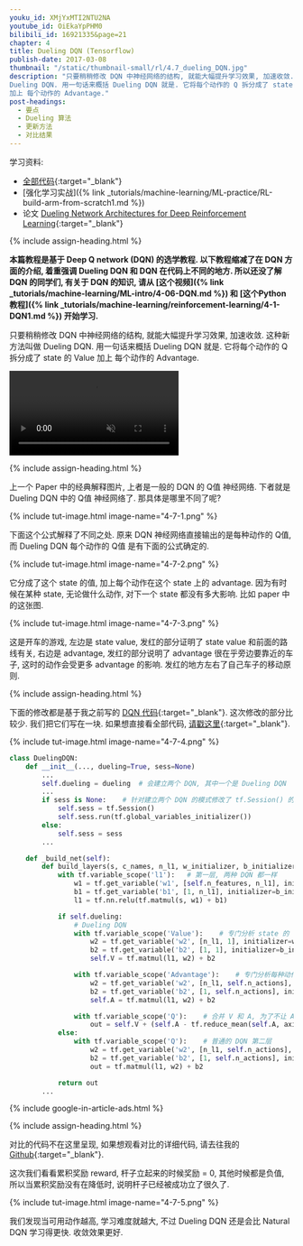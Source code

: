 ```yaml
---
youku_id: XMjYxMTI2NTU2NA
youtube_id: OiEkaYpPHM0
bilibili_id: 16921335&page=21
chapter: 4
title: Dueling DQN (Tensorflow)
publish-date: 2017-03-08
thumbnail: "/static/thumbnail-small/rl/4.7_dueling_DQN.jpg"
description: "只要稍稍修改 DQN 中神经网络的结构, 就能大幅提升学习效果, 加速收敛. 这种新方法叫做
Dueling DQN. 用一句话来概括 Dueling DQN 就是. 它将每个动作的 Q 拆分成了 state 的 Value
加上 每个动作的 Advantage."
post-headings:
  - 要点
  - Dueling 算法
  - 更新方法
  - 对比结果
---
```



学习资料:
  * [全部代码](https://github.com/MorvanZhou/Reinforcement-learning-with-tensorflow/tree/master/contents/5.3_Dueling_DQN){:target="_blank"}
  * [强化学习实战]({% link _tutorials/machine-learning/ML-practice/RL-build-arm-from-scratch1.md %})
  * 论文 [Dueling Network Architectures for Deep Reinforcement Learning](https://arxiv.org/abs/1511.06581){:target="_blank"}

{% include assign-heading.html %}

**本篇教程是基于 Deep Q network (DQN) 的选学教程.
以下教程缩减了在 DQN 方面的介绍, 着重强调 Dueling DQN 和 DQN 在代码上不同的地方.
所以还没了解 DQN 的同学们, 有关于 DQN 的知识,
请从 [这个视频]({% link _tutorials/machine-learning/ML-intro/4-06-DQN.md %})
和 [这个Python教程]({% link _tutorials/machine-learning/reinforcement-learning/4-1-DQN1.md %}) 开始学习.**

只要稍稍修改 DQN 中神经网络的结构, 就能大幅提升学习效果, 加速收敛. 这种新方法叫做
Dueling DQN. 用一句话来概括 Dueling DQN 就是. 它将每个动作的 Q 拆分成了 state 的 Value
加上 每个动作的 Advantage.

<video class="tut-content-video" controls loop autoplay muted>
  <source src="/static/results/reinforcement-learning/Pendulum DQN.mp4" type="video/mp4">
  Your browser does not support HTML5 video.
</video>



{% include assign-heading.html %}

上一个 Paper 中的经典解释图片, 上者是一般的 DQN 的 Q值 神经网络.
下者就是 Dueling DQN 中的 Q值 神经网络了. 那具体是哪里不同了呢?

{% include tut-image.html image-name="4-7-1.png" %}

下面这个公式解释了不同之处. 原来 DQN 神经网络直接输出的是每种动作的 Q值,
而 Dueling DQN 每个动作的 Q值 是有下面的公式确定的.

{% include tut-image.html image-name="4-7-2.png" %}

它分成了这个 state 的值, 加上每个动作在这个 state 上的 advantage.
因为有时候在某种 state, 无论做什么动作, 对下一个 state 都没有多大影响. 比如 paper 中的这张图.


{% include tut-image.html image-name="4-7-3.png" %}

这是开车的游戏, 左边是 state value, 发红的部分证明了 state value 和前面的路线有关,
右边是 advantage, 发红的部分说明了 advantage 很在乎旁边要靠近的车子, 这时的动作会受更多
advantage 的影响. 发红的地方左右了自己车子的移动原则.






{% include assign-heading.html %}

下面的修改都是基于我之前写的 [DQN 代码](https://github.com/MorvanZhou/Reinforcement-learning-with-tensorflow/blob/master/contents/5_Deep_Q_Network/RL_brain.py){:target="_blank"}.
这次修改的部分比较少. 我们把它们写在一块. 如果想直接看全部代码, [请戳这里](https://github.com/MorvanZhou/Reinforcement-learning-with-tensorflow/tree/master/contents/5.3_Dueling_DQN){:target="_blank"}.

{% include tut-image.html image-name="4-7-4.png" %}


```python
class DuelingDQN:
    def __init__(..., dueling=True, sess=None)
        ...
        self.dueling = dueling  # 会建立两个 DQN, 其中一个是 Dueling DQN
        ...
        if sess is None:    # 针对建立两个 DQN 的模式修改了 tf.Session() 的建立方式
            self.sess = tf.Session()
            self.sess.run(tf.global_variables_initializer())
        else:
            self.sess = sess
        ...

    def _build_net(self):
        def build_layers(s, c_names, n_l1, w_initializer, b_initializer):
            with tf.variable_scope('l1'):   # 第一层, 两种 DQN 都一样
                w1 = tf.get_variable('w1', [self.n_features, n_l1], initializer=w_initializer, collections=c_names)
                b1 = tf.get_variable('b1', [1, n_l1], initializer=b_initializer, collections=c_names)
                l1 = tf.nn.relu(tf.matmul(s, w1) + b1)

            if self.dueling:
                # Dueling DQN
                with tf.variable_scope('Value'):    # 专门分析 state 的 Value
                    w2 = tf.get_variable('w2', [n_l1, 1], initializer=w_initializer, collections=c_names)
                    b2 = tf.get_variable('b2', [1, 1], initializer=b_initializer, collections=c_names)
                    self.V = tf.matmul(l1, w2) + b2

                with tf.variable_scope('Advantage'):    # 专门分析每种动作的 Advantage
                    w2 = tf.get_variable('w2', [n_l1, self.n_actions], initializer=w_initializer, collections=c_names)
                    b2 = tf.get_variable('b2', [1, self.n_actions], initializer=b_initializer, collections=c_names)
                    self.A = tf.matmul(l1, w2) + b2

                with tf.variable_scope('Q'):    # 合并 V 和 A, 为了不让 A 直接学成了 Q, 我们减掉了 A 的均值
                    out = self.V + (self.A - tf.reduce_mean(self.A, axis=1, keep_dims=True))     # Q = V(s) + A(s,a)
            else:
                with tf.variable_scope('Q'):    # 普通的 DQN 第二层
                    w2 = tf.get_variable('w2', [n_l1, self.n_actions], initializer=w_initializer, collections=c_names)
                    b2 = tf.get_variable('b2', [1, self.n_actions], initializer=b_initializer, collections=c_names)
                    out = tf.matmul(l1, w2) + b2

            return out
        ...
```

{% include google-in-article-ads.html %}

{% include assign-heading.html %}

对比的代码不在这里呈现, 如果想观看对比的详细代码, 请去往我的 [Github](https://github.com/MorvanZhou/Reinforcement-learning-with-tensorflow/blob/master/contents/5.3_Dueling_DQN/run_Pendulum.py){:target="_blank"}.

这次我们看看累积奖励 reward, 杆子立起来的时候奖励 = 0, 其他时候都是负值,
所以当累积奖励没有在降低时, 说明杆子已经被成功立了很久了.

{% include tut-image.html image-name="4-7-5.png" %}

我们发现当可用动作越高, 学习难度就越大, 不过 Dueling DQN 还是会比 Natural DQN 学习得更快. 收敛效果更好.

